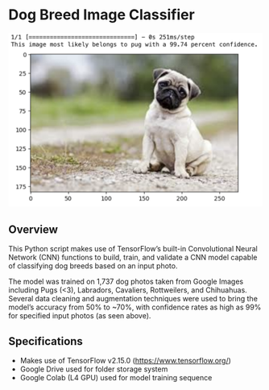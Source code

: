 # Dog Breed Image Classifier
![Testing model performance on pug input photo](https://github.com/chrisdutkie/dog_breed_image_classifier/blob/main/pug_test.png)
## Overview
This Python script makes use of TensorFlow’s built-in Convolutional Neural Network (CNN) functions to build, train, and validate a CNN model capable of classifying dog breeds based on an input photo. 

The model was trained on 1,737 dog photos taken from Google Images including Pugs (<3), Labradors, Cavaliers, Rottweilers, and Chihuahuas. Several data cleaning and augmentation techniques were used to bring the model’s accuracy from 50% to ~70%, with confidence rates as high as 99% for specified input photos (as seen above).

## Specifications
- Makes use of TensorFlow v2.15.0 (https://www.tensorflow.org/)
- Google Drive used for folder storage system
- Google Colab (L4 GPU) used for model training sequence

